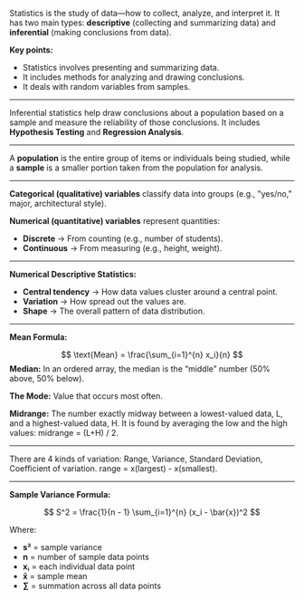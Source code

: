 Statistics is the study of data—how to collect, analyze, and interpret it. It has two main types: **descriptive** (collecting and summarizing data) and **inferential** (making conclusions from data).

**Key points:**

- Statistics involves presenting and summarizing data.
- It includes methods for analyzing and drawing conclusions.
- It deals with random variables from samples.
---
Inferential statistics help draw conclusions about a population based on a sample and measure the reliability of those conclusions. It includes **Hypothesis Testing** and **Regression Analysis**.

---
A **population** is the entire group of items or individuals being studied, while a **sample** is a smaller portion taken from the population for analysis.

---
**Categorical (qualitative) variables** classify data into groups (e.g., "yes/no," major, architectural style).

**Numerical (quantitative) variables** represent quantities:

- **Discrete** → From counting (e.g., number of students).
- **Continuous** → From measuring (e.g., height, weight).

---
**Numerical Descriptive Statistics:**

- **Central tendency** → How data values cluster around a central point.
- **Variation** → How spread out the values are.
- **Shape** → The overall pattern of data distribution.

---
**Mean Formula:**

$$
\text{Mean} = \frac{\sum_{i=1}^{n} x_i}{n}
$$
**Median:**
 In an ordered array, the median is the “middle” number (50% above, 50% below).

**The Mode:**
Value that occurs most often.

**Midrange:**
The number exactly midway between a lowest-valued data, L, and a highest-valued data,
H. It is found by averaging the low and the high values: midrange = (L+H) / 2.

----
There are 4 kinds of variation: Range, Variance, Standard Deviation, Coefficient of variation.
range = x(largest) - x(smallest).

---
**Sample Variance Formula:**

$$
S^2 = \frac{1}{n - 1} \sum_{i=1}^{n} (x_i - \bar{x})^2
$$

Where:
- **s²** = sample variance
- **n** = number of sample data points
- **xᵢ** = each individual data point
- **x̄** = sample mean
- **∑** = summation across all data points
